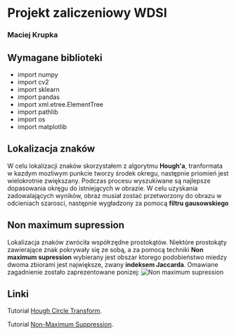# Projekt zaliczeniowy WDSI
### Maciej Krupka

## Wymagane biblioteki
- import numpy
- import cv2
- import sklearn
- import pandas
- import xml.etree.ElementTree
- import pathlib 
- import os
- import matplotlib

## Lokalizacja znaków
W celu lokalizacji znaków skorzystałem z algorytmu **Hough'a**, tranformata w kazdym mozliwym punkcie tworzy środek okregu, następnie priomień jest wielokrotnie zwiększany. Podczas procesu wyszukiwane są najlepsze dopasowania okręgu do istniejących w obrazie. W celu uzyskania zadowalających wyników, obraz musiał zostać przetworzony do obrazu w odcieniach szarosci, następnie wygładzony za pomocą **filtru gausowskiego** 

## Non maximum supression
Lokalizacja znaków zwróciła współrzędne prostokątów. Niektóre prostokąty zawierające znak pokrywały się ze sobą, a za pomocą techniki **Non maximum supression** wybierany jest obszar ktorego podobieństwo miedzy dwoma zbiorami jest największe, zwany **indeksem Jaccarda**. Omawiane zagadnienie zostało zaprezentowane ponizej: 
![Non maximum supression](https://github.com/macnack/projekt-zaliczeniowy/blob/master/images/nms.png)


## Linki
Tutorial [Hough Circle Transform](https://docs.opencv.org/4.x/da/d53/tutorial_py_houghcircles.html).

Tutorial [Non-Maximum Suppression](https://www.pyimagesearch.com/2014/11/17/non-maximum-suppression-object-detection-python/).
